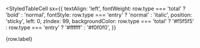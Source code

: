 <StyledTableCell
  sx={{
    textAlign: 'left',
    fontWeight: row.type === 'total' ? 'bold' : 'normal',
    fontStyle: row.type === 'entry' ? 'normal' : 'italic',
    position: 'sticky',
    left: 0,
    zIndex: 99,
    backgroundColor:
      row.type === 'total'
        ? '#f5f5f5'
        : row.type === 'entry'
        ? '#ffffff'
        : '#f0f0f0',
  }}
>
  {row.label}
</StyledTableCell>